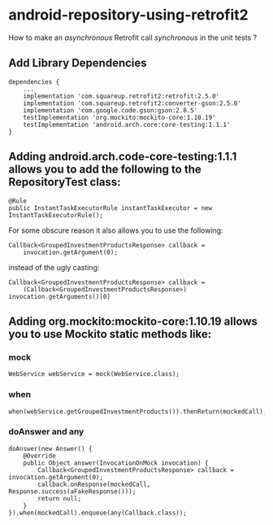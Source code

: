# android-repository-using-retrofit2

How to make an *asynchronous* Retrofit call *synchronous* in the unit tests ?

## Add Library Dependencies

    dependencies {
        ...
        implementation 'com.squareup.retrofit2:retrofit:2.5.0'
        implementation 'com.squareup.retrofit2:converter-gson:2.5.0'
        implementation 'com.google.code.gson:gson:2.8.5'
        testImplementation 'org.mockito:mockito-core:1.10.19'
        testImplementation 'android.arch.core:core-testing:1.1.1'
    }

## Adding android.arch.code-core-testing:1.1.1 allows you to add the following to the RepositoryTest class:

    @Rule
    public InstantTaskExecutorRule instantTaskExecutor = new InstantTaskExecutorRule();

For some obscure reason it also allows you to use the following:

    Callback<GroupedInvestmentProductsResponse> callback =
        invocation.getArgument(0);
    
instead of the ugly casting:

    Callback<GroupedInvestmentProductsResponse> callback = 
        (Callback<GroupedInvestmentProductsResponse>) invocation.getArguments()[0]

## Adding org.mockito:mockito-core:1.10.19 allows you to use Mockito static methods like:

### mock

    WebService webService = mock(WebService.class);

### when

    when(webService.getGroupedInvestmentProducts()).thenReturn(mockedCall);

### doAnswer and any

    doAnswer(new Answer() {
        @Override
        public Object answer(InvocationOnMock invocation) {
            Callback<GroupedInvestmentProductsResponse> callback = invocation.getArgument(0);
            callback.onResponse(mockedCall, Response.success(aFakeResponse()));
            return null;
        }
    }).when(mockedCall).enqueue(any(Callback.class));

